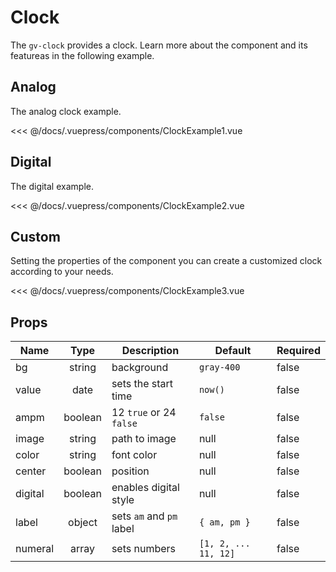 # Clock

The `gv-clock` provides a clock. Learn more about the component and its featureas in the following example.

## Analog

The analog clock example.

<clock-example-1 />

<<< @/docs/.vuepress/components/ClockExample1.vue

## Digital

The digital example.

<clock-example-2 />

<<< @/docs/.vuepress/components/ClockExample2.vue

## Custom

Setting the properties of the component you can create a customized clock according to your needs.

<clock-example-3 />

<<< @/docs/.vuepress/components/ClockExample3.vue

## Props

| Name    |  Type   | Description              | Default              | Required |
| ------- | :-----: | ------------------------ | -------------------- | -------- |
| bg      | string  | background               | `gray-400`           | false    |
| value   |  date   | sets the start time      | `now()`              | false    |
| ampm    | boolean | 12 `true` or 24 `false`  | `false`              | false    |
| image   | string  | path to image            | null                 | false    |
| color   | string  | font color               | null                 | false    |
| center  | boolean | position                 | null                 | false    |
| digital | boolean | enables digital style    | null                 | false    |
| label   | object  | sets `am` and `pm` label | `{ am, pm }`         | false    |
| numeral |  array  | sets numbers             | `[1, 2, ... 11, 12]` | false    |
